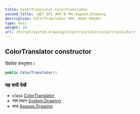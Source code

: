 ```yaml
---
title: ColorTranslator.ColorTranslator
second_title: .NET API संदर्भ के लिए Aspose.Drawing
description: ColorTranslator नर्मत. डफ़ल्ट कंस्ट्रक्टर
type: docs
weight: 10
url: /hi/net/system.drawing/colortranslator/colortranslator/
---
```

## ColorTranslator constructor

डिफ़ॉल्ट कंस्ट्रक्टर।

```csharp
public ColorTranslator()
```

### यह सभी देखें

* class [ColorTranslator](../)
* नाम स्थान [System.Drawing](../../colortranslator/)
* सभा [Aspose.Drawing](../../../)


